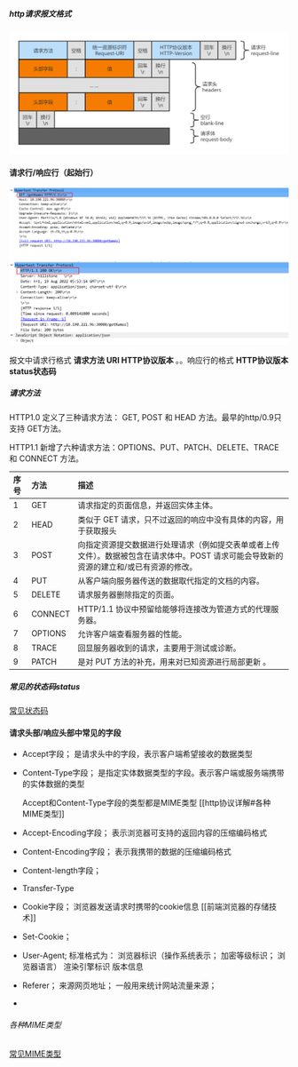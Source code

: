##### http请求报文格式

 <img src="http协议详解.assets/请求报文结构.png" alt="请求报文结构" style="zoom:67%;" /> 

#### 请求行/响应行（起始行）

<img src="http协议详解.assets/image-20220819134548449.png" alt="image-20220819134548449" style="zoom: 67%;" /> 

<img src="http协议详解.assets/image-20220819135435878.png" alt="image-20220819135435878" style="zoom:67%;" /> 

报文中请求行格式  **请求方法 URI HTTP协议版本**  。。响应行的格式 **HTTP协议版本 status状态码** 

##### 请求方法

HTTP1.0 定义了三种请求方法： GET, POST 和 HEAD 方法。最早的http/0.9只支持 GET方法。

HTTP1.1 新增了六种请求方法：OPTIONS、PUT、PATCH、DELETE、TRACE 和 CONNECT 方法。

| 序号 | 方法    | 描述                                                         |
| :--- | :------ | :----------------------------------------------------------- |
| 1    | GET     | 请求指定的页面信息，并返回实体主体。                         |
| 2    | HEAD    | 类似于 GET 请求，只不过返回的响应中没有具体的内容，用于获取报头 |
| 3    | POST    | 向指定资源提交数据进行处理请求（例如提交表单或者上传文件）。数据被包含在请求体中。POST 请求可能会导致新的资源的建立和/或已有资源的修改。 |
| 4    | PUT     | 从客户端向服务器传送的数据取代指定的文档的内容。             |
| 5    | DELETE  | 请求服务器删除指定的页面。                                   |
| 6    | CONNECT | HTTP/1.1 协议中预留给能够将连接改为管道方式的代理服务器。    |
| 7    | OPTIONS | 允许客户端查看服务器的性能。                                 |
| 8    | TRACE   | 回显服务器收到的请求，主要用于测试或诊断。                   |
| 9    | PATCH   | 是对 PUT 方法的补充，用来对已知资源进行局部更新 。           |

##### 常见的状态码status

[常见状态码](https://tool.oschina.net/commons?type=5)



#### 请求头部/响应头部中常见的字段

- Accept字段； 是请求头中的字段，表示客户端希望接收的数据类型

- Content-Type字段； 是指定实体数据类型的字段。表示客户端或服务端携带的实体数据的类型

  Accept和Content-Type字段的类型都是MIME类型 [[http协议详解#各种MIME类型]]

- Accept-Encoding字段； 表示浏览器可支持的返回内容的压缩编码格式

- Content-Encoding字段； 表示我携带的数据的压缩编码格式

- Content-length字段；  
- Transfer-Type

- Cookie字段； 浏览器发送请求时携带的cookie信息 [[前端浏览器的存储技术]]
- Set-Cookie； 
- User-Agent;   标准格式为： 浏览器标识（操作系统表示； 加密等级标识； 浏览器语言） 渲染引擎标识  版本信息
- Referer； 来源网页地址； 一般用来统计网站流量来源；
- 

###### 各种MIME类型

[常见MIME类型](https://developer.mozilla.org/zh-CN/docs/Web/HTTP/Basics_of_HTTP/MIME_types/Common_types) 

